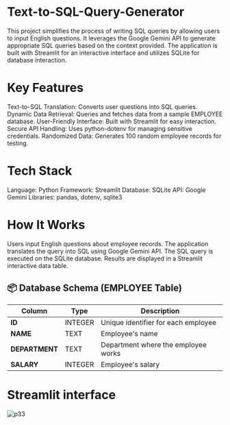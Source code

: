 # Text-to-SQL-Query-Generator
This project simplifies the process of writing SQL queries by allowing users to input English questions. It leverages the Google Gemini API to generate appropriate SQL queries based on the context provided. The application is built with Streamlit for an interactive interface and utilizes SQLite for database interaction.

# Key Features
Text-to-SQL Translation: Converts user questions into SQL queries.
Dynamic Data Retrieval: Queries and fetches data from a sample EMPLOYEE database.
User-Friendly Interface: Built with Streamlit for easy interaction.
Secure API Handling: Uses python-dotenv for managing sensitive credentials.
Randomized Data: Generates 100 random employee records for testing.

# Tech Stack
Language: Python
Framework: Streamlit
Database: SQLite
API: Google Gemini
Libraries: pandas, dotenv, sqlite3

# How It Works
Users input English questions about employee records.
The application translates the query into SQL using Google Gemini API.
The SQL query is executed on the SQLite database.
Results are displayed in a Streamlit interactive data table.

## 📦 Database Schema (EMPLOYEE Table)

| **Column**    | **Type**    | **Description**                                   |
|---------------|------------|---------------------------------------------------|
| **ID**        | INTEGER     | Unique identifier for each employee               |
| **NAME**      | TEXT        | Employee's name                                   |
| **DEPARTMENT**| TEXT        | Department where the employee works               |
| **SALARY**    | INTEGER     | Employee's salary                                 |




# Streamlit interface
![p33](https://github.com/user-attachments/assets/8c4f4458-2557-4375-b927-0670db845690)

